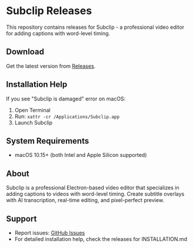 # Subclip Releases

This repository contains releases for Subclip - a professional video editor for adding captions with word-level timing.

## Download

Get the latest version from [Releases](https://github.com/proSamik/Subclip-releases/releases).

## Installation Help

If you see "Subclip is damaged" error on macOS:

1. Open Terminal
2. Run: `xattr -cr /Applications/Subclip.app`
3. Launch Subclip

## System Requirements

- macOS 10.15+ (both Intel and Apple Silicon supported)

## About

Subclip is a professional Electron-based video editor that specializes in adding captions to videos with word-level timing. Create subtitle overlays with AI transcription, real-time editing, and pixel-perfect preview.

## Support

- Report issues: [GitHub Issues](https://github.com/proSamik/Subclip-releases/issues)
- For detailed installation help, check the releases for INSTALLATION.md